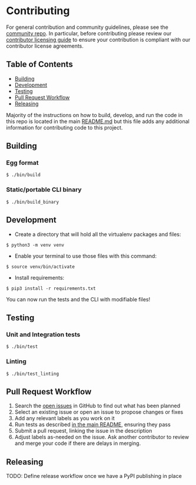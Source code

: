 # Contributing

For general contribution and community guidelines, please see the [community repo](https://github.com/cyberark/community).
In particular, before contributing please review our [contributor licensing guide](https://github.com/cyberark/community/blob/master/CONTRIBUTING.md#when-the-repo-does-not-include-the-cla)
to ensure your contribution is compliant with our contributor license agreements.

## Table of Contents

- [Building](#building)
- [Development](#development)
- [Testing](#testing)
- [Pull Request Workflow](#pull-request-workflow)
- [Releasing](#releasing)

Majority of the instructions on how to build, develop, and run the code in
this repo is located in the main [README.md](README.md) but this file adds
any additional information for contributing code to this project.

## Building

### Egg format

```
$ ./bin/build
```

### Static/portable CLI binary

```
$ ./bin/build_binary
```

## Development

- Create a directory that will hold all the virtualenv packages and files:
```
$ python3 -m venv venv
```

- Enable your terminal to use those files with this command:
```
$ source venv/bin/activate
```

- Install requirements:
```
$ pip3 install -r requirements.txt
```

You can now run the tests and the CLI with modifiable files!

## Testing

### Unit and Integration tests

```
$ ./bin/test
```

### Linting

```
$ ./bin/test_linting
```

## Pull Request Workflow

1. Search the [open issues](../../issues) in GitHub to find out what has been planned
2. Select an existing issue or open an issue to propose changes or fixes
3. Add any relevant labels as you work on it
4. Run tests as described [in the main README](https://github.com/conjurinc/conjur-api-python3#testing),
ensuring they pass
5. Submit a pull request, linking the issue in the description
6. Adjust labels as-needed on the issue. Ask another contributor to review and merge your code if there are delays in merging.

## Releasing

TODO: Define release workflow once we have a PyPI publishing in place
